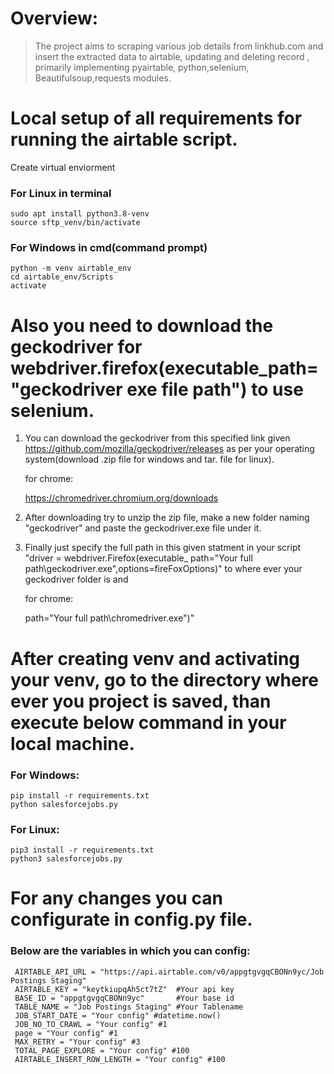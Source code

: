 # Overview:

> The project aims to scraping various job details from linkhub.com and insert the extracted data to airtable, updating and deleting record , primarily implementing pyairtable, python,selenium, Beautifulsoup,requests modules.


# Local setup of all requirements for running the airtable script.
Create virtual enviorment 

### For Linux in terminal
    sudo apt install python3.8-venv
    source sftp_venv/bin/activate

### For Windows in cmd(command prompt)
    python -m venv airtable_env
    cd airtable_env/Scripts
    activate


#  Also you need to download the geckodriver for webdriver.firefox(executable_path="geckodriver exe file path") to use selenium.

1. You can download the geckodriver from this specified link given https://github.com/mozilla/geckodriver/releases
   as per your operating system(download .zip file for windows and tar. file for linux).

   for chrome:

   https://chromedriver.chromium.org/downloads


2. After downloading try to unzip the zip file, make a new folder naming "geckodriver" and paste the geckodriver.exe 
   file under it.

3. Finally just specify the full path in this given statment in your script "driver = webdriver.Firefox(executable_
   path="Your full path\\geckodriver.exe",options=fireFoxOptions)" to where ever your geckodriver folder is and 

   for chrome:

    path="Your full path\\chromedriver.exe")"



# After creating venv and activating your venv, go to the directory where ever you project is saved, than  execute below command in your local machine.

### For Windows:
    pip install -r requirements.txt
    python salesforcejobs.py

### For Linux:
    pip3 install -r requirements.txt
    python3 salesforcejobs.py


# For any changes you can configurate in config.py file.

### Below are the variables in which you can config:
     AIRTABLE_API_URL = "https://api.airtable.com/v0/appgtgvgqCBONn9yc/Job Postings Staging"
     AIRTABLE_KEY = "keytkiupqAh5ct7tZ"  #Your api key
     BASE_ID = "appgtgvgqCBONn9yc"       #Your base id
     TABLE_NAME = "Job Postings Staging" #Your Tablename
     JOB_START_DATE = "Your config" #datetime.now()
     JOB_NO_TO_CRAWL = "Your config" #1
     page = "Your config" #1 
     MAX_RETRY = "Your config" #3
     TOTAL_PAGE_EXPLORE = "Your config" #100
     AIRTABLE_INSERT_ROW_LENGTH = "Your config" #100




